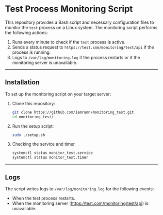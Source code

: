 # Test Process Monitoring Script

This repository provides a Bash script and necessary configuration files to monitor the `test` process on a Linux system. The monitoring script performs the following actions:

1. Runs every minute to check if the `test` process is active.
2. Sends a status request to `https://test.com/monitoring/test/api` if the process is running.
3. Logs to `/var/log/monitoring.log` if the process restarts or if the monitoring server is unavailable.

---

## Installation

To set up the monitoring script on your target server:

1. Clone this repository:
   ```bash
   git clone https://github.com/iamrunn/monitoring_test.git
   cd monitoring_test/
   ```
2. Run the setup script:
   ```bash
   sudo ./setup.sh
   ```
3. Checking the service and timer
   ```bash
   systemctl status monitor_test.service
   systemctl status monitor_test.timer
   ```

---

## Logs

The script writes logs to `/var/log/monitoring.log` for the following events:
- When the test process restarts.
- When the monitoring server (https://test.com/monitoring/test/api) is unavailable.
